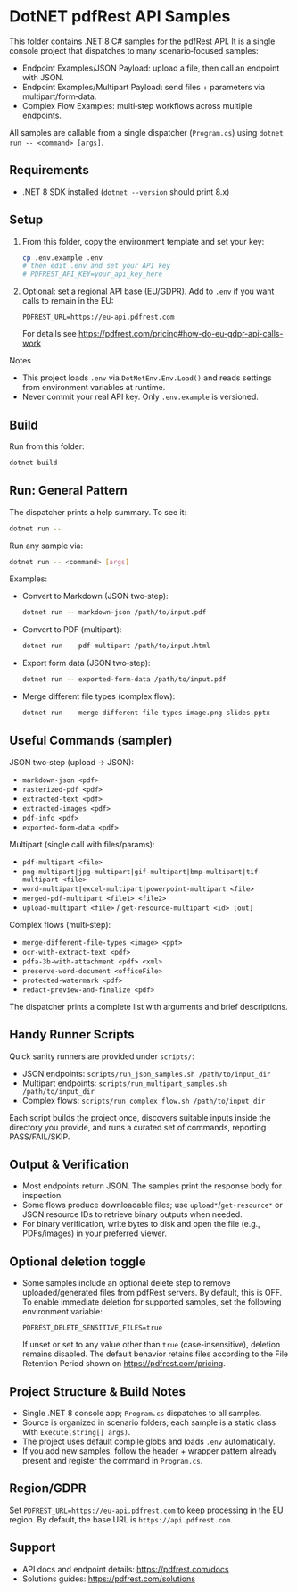 # DotNET pdfRest API Samples

This folder contains .NET 8 C# samples for the pdfRest API. It is a single console project that dispatches to many scenario‑focused samples:

- Endpoint Examples/JSON Payload: upload a file, then call an endpoint with JSON.
- Endpoint Examples/Multipart Payload: send files + parameters via multipart/form‑data.
- Complex Flow Examples: multi‑step workflows across multiple endpoints.

All samples are callable from a single dispatcher (`Program.cs`) using `dotnet run -- <command> [args]`.

## Requirements

- .NET 8 SDK installed (`dotnet --version` should print 8.x)

## Setup

1. From this folder, copy the environment template and set your key:

   ```bash
   cp .env.example .env
   # then edit .env and set your API key
   # PDFREST_API_KEY=your_api_key_here
   ```

2. Optional: set a regional API base (EU/GDPR). Add to `.env` if you want calls to remain in the EU:

   ```
   PDFREST_URL=https://eu-api.pdfrest.com
   ```

   For details see https://pdfrest.com/pricing#how-do-eu-gdpr-api-calls-work

Notes
- This project loads `.env` via `DotNetEnv.Env.Load()` and reads settings from environment variables at runtime.
- Never commit your real API key. Only `.env.example` is versioned.

## Build

Run from this folder:

```bash
dotnet build
```

## Run: General Pattern

The dispatcher prints a help summary. To see it:

```bash
dotnet run --
```

Run any sample via:

```bash
dotnet run -- <command> [args]
```

Examples:

- Convert to Markdown (JSON two‑step):
  ```bash
  dotnet run -- markdown-json /path/to/input.pdf
  ```
- Convert to PDF (multipart):
  ```bash
  dotnet run -- pdf-multipart /path/to/input.html
  ```
- Export form data (JSON two‑step):
  ```bash
  dotnet run -- exported-form-data /path/to/input.pdf
  ```
- Merge different file types (complex flow):
  ```bash
  dotnet run -- merge-different-file-types image.png slides.pptx
  ```

## Useful Commands (sampler)

JSON two‑step (upload → JSON):
- `markdown-json <pdf>`
- `rasterized-pdf <pdf>`
- `extracted-text <pdf>`
- `extracted-images <pdf>`
- `pdf-info <pdf>`
- `exported-form-data <pdf>`

Multipart (single call with files/params):
- `pdf-multipart <file>`
- `png-multipart|jpg-multipart|gif-multipart|bmp-multipart|tif-multipart <file>`
- `word-multipart|excel-multipart|powerpoint-multipart <file>`
- `merged-pdf-multipart <file1> <file2>`
- `upload-multipart <file>` / `get-resource-multipart <id> [out]`

Complex flows (multi‑step):
- `merge-different-file-types <image> <ppt>`
- `ocr-with-extract-text <pdf>`
- `pdfa-3b-with-attachment <pdf> <xml>`
- `preserve-word-document <officeFile>`
- `protected-watermark <pdf>`
- `redact-preview-and-finalize <pdf>`

The dispatcher prints a complete list with arguments and brief descriptions.

## Handy Runner Scripts

Quick sanity runners are provided under `scripts/`:

- JSON endpoints: `scripts/run_json_samples.sh /path/to/input_dir`
- Multipart endpoints: `scripts/run_multipart_samples.sh /path/to/input_dir`
- Complex flows: `scripts/run_complex_flow.sh /path/to/input_dir`

Each script builds the project once, discovers suitable inputs inside the directory you provide, and runs a curated set of commands, reporting PASS/FAIL/SKIP.

## Output & Verification

- Most endpoints return JSON. The samples print the response body for inspection.
- Some flows produce downloadable files; use `upload*`/`get-resource*` or JSON resource IDs to retrieve binary outputs when needed.
- For binary verification, write bytes to disk and open the file (e.g., PDFs/images) in your preferred viewer.

## Optional deletion toggle

- Some samples include an optional delete step to remove uploaded/generated files from pdfRest servers. By default, this is OFF. To enable immediate deletion for supported samples, set the following environment variable:

  ```
  PDFREST_DELETE_SENSITIVE_FILES=true
  ```

  If unset or set to any value other than `true` (case-insensitive), deletion remains disabled. The default behavior retains files according to the File Retention Period shown on https://pdfrest.com/pricing.

## Project Structure & Build Notes

- Single .NET 8 console app; `Program.cs` dispatches to all samples.
- Source is organized in scenario folders; each sample is a static class with `Execute(string[] args)`.
- The project uses default compile globs and loads `.env` automatically.
- If you add new samples, follow the header + wrapper pattern already present and register the command in `Program.cs`.

## Region/GDPR

Set `PDFREST_URL=https://eu-api.pdfrest.com` to keep processing in the EU region. By default, the base URL is `https://api.pdfrest.com`.

## Support

- API docs and endpoint details: https://pdfrest.com/docs
- Solutions guides: https://pdfrest.com/solutions

